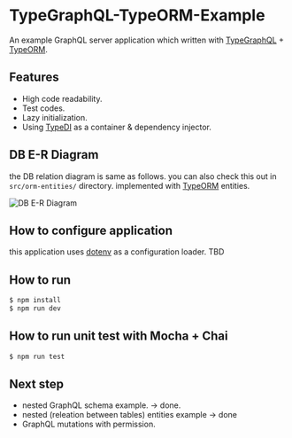# TypeGraphQL-TypeORM-Example
An example GraphQL server application which written with [TypeGraphQL](https://typegraphql.ml) + [TypeORM](https://typeorm.io).

## Features
- High code readability.
- Test codes.
- Lazy initialization.
- Using [TypeDI](https://github.com/typestack/typedi) as a container & dependency injector.

## DB E-R Diagram
the DB relation diagram is same as follows. you can also check this out in `src/orm-entities/` directory. implemented with [TypeORM](https://typeorm.io) entities.



![DB E-R Diagram](https://raw.githubusercontent.com/JayJayDee/TypeGraphQL-TypeORM-Example/master/assets/erd.png)

## How to configure application
this application uses [dotenv](https://www.npmjs.com/package/dotenv) as a configuration loader.
TBD

## How to run
```bash
$ npm install
$ npm run dev
```

## How to run unit test with Mocha + Chai
```bash
$ npm run test
```

## Next step
- nested GraphQL schema example. -> done.
- nested (releation between tables) entities example -> done
- GraphQL mutations with permission.